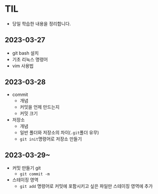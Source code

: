# TIL
- 당일 학습한 내용을 정리합니다.

## 2023-03-27
- git bash 설치
- 기초 리눅스 명령어
- vim 사용법

## 2023-03-28
- commit
  - 개념
  - 커밋을 언제 만드는지
  - 커밋 크기
- 저장소
  - 개념
  - 일반 폴더와 저장소의 차이(`.git`폴더 유무)
  - `git init`명령어로 저장소 만들기

## 2023-03-29~
- 커밋 만들기 git 
  - `git commit -m`
- 스테이징 영역 
  - `git add` 명령어로 커밋에 포함시키고 싶은 파일만 스테이징 영역에 추가